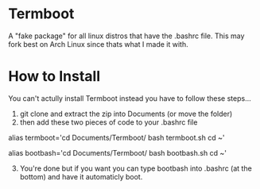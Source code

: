 # Termboot
A "fake package" for all linux distros that have the .bashrc file. This may fork best on Arch Linux since thats what I made it with.
# How to Install
You can't actully install Termboot instead you have to follow these steps...
1. git clone and extract the zip into Documents (or move the folder)
2. then add these two pieces of code to your .bashrc file
   
alias termboot='cd Documents/Termboot/
bash termboot.sh
cd ~'

alias bootbash='cd Documents/Termboot/
bash bootbash.sh
cd ~'

3. You're done but if you want you can type bootbash into .bashrc (at the bottom) and have it automaticly boot.
